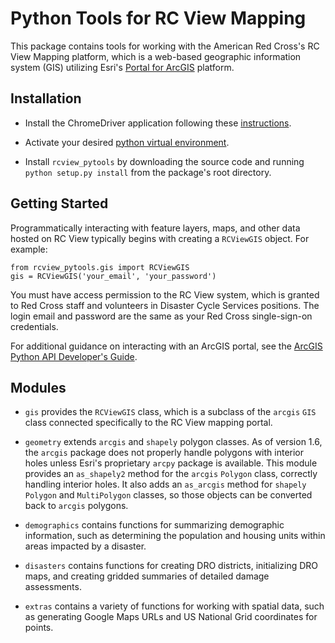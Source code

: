 # Python Tools for RC View Mapping

This package contains tools for working with the American Red Cross's RC View Mapping platform, which is a web-based geographic information system (GIS) utilizing Esri's [Portal for ArcGIS](https://enterprise.arcgis.com/en/portal) platform.

## Installation

* Install the ChromeDriver application following these [instructions](https://sites.google.com/a/chromium.org/chromedriver/getting-started).

* Activate your desired [python virtual environment](https://docs.python.org/3/tutorial/venv.html).

* Install `rcview_pytools` by downloading the source code and running `python setup.py install` from the package's root directory.

## Getting Started

Programmatically interacting with feature layers, maps, and other data hosted on RC View typically begins with creating a `RCViewGIS` object. For example:

    from rcview_pytools.gis import RCViewGIS
    gis = RCViewGIS('your_email', 'your_password')

You must have access permission to the RC View system, which is granted to Red Cross staff and volunteers in Disaster Cycle Services positions. The login email and password are the same as your Red Cross single-sign-on credentials.

For additional guidance on interacting with an ArcGIS portal, see the [ArcGIS Python API Developer's Guide](https://developers.arcgis.com/python/guide).

## Modules

* `gis` provides the `RCViewGIS` class, which is a subclass of the `arcgis` `GIS` class connected specifically to the RC View mapping portal.

* `geometry` extends `arcgis` and `shapely` polygon classes. As of version 1.6, the `arcgis` package does not properly handle polygons with interior holes unless Esri's proprietary `arcpy` package is available. This module provides an `as_shapely2` method for the `arcgis` `Polygon` class, correctly handling interior holes. It also adds an `as_arcgis` method for `shapely` `Polygon` and `MultiPolygon` classes, so those objects can be converted back to `arcgis` polygons.

* `demographics` contains functions for summarizing demographic information, such as determining the population and housing units within areas impacted by a disaster.

* `disasters` contains functions for creating DRO districts, initializing DRO maps, and creating gridded summaries of detailed damage assessments.

* `extras` contains a variety of functions for working with spatial data, such as generating Google Maps URLs and US National Grid coordinates for points.
